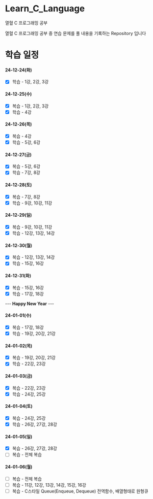 # Learn_C_Language
열혈 C 프로그래밍 공부 

열혈 C 프로그래밍 공부 중 연습 문제를 풀 내용을 기록하는 Repository 입니다

# 학습 일정

#### 24-12-24(화)
- [X] 학습 - 1강, 2강, 3강

#### 24-12-25(수)
- [X] 복습 - 1강, 2강, 3강
- [X] 학습 - 4강

#### 24-12-26(목)
- [X] 복습 - 4강
- [X] 학습 - 5강, 6강

#### 24-12-27(금)
- [X] 복습 - 5강, 6강
- [X] 학습 - 7강, 8강

#### 24-12-28(토)
- [X] 복습 - 7강, 8강
- [X] 학습 - 9강, 10강, 11강

#### 24-12-29(일)
- [X] 복습 - 9강, 10강, 11강
- [X] 학습 - 12강, 13강, 14강

#### 24-12-30(월)
- [X] 복습 - 12강, 13강, 14강
- [X] 학습 - 15강, 16강

#### 24-12-31(화)
- [X] 복습 - 15강, 16강
- [X] 학습 - 17강, 18강

--- **Happy New Year** ---

#### 24-01-01(수)
- [X] 복습 - 17강, 18강
- [X] 학습 - 19강, 20강, 21강

#### 24-01-02(목)
- [X] 복습 - 19강, 20강, 21강
- [X] 학습 - 22강, 23강

#### 24-01-03(금)
- [X] 복습 - 22강, 23강
- [X] 학습 - 24강, 25강

#### 24-01-04(토)
- [X] 복습 - 24강, 25강
- [X] 학습 - 26강, 27강, 28강

#### 24-01-05(일)
- [X] 복습 - 26강, 27강, 28강
- [ ] 복습 - 전체 복습

#### 24-01-06(월)
- [ ] 복습 - 전체 복습
- [ ] 복습 - 11강, 12강, 13강, 14강, 15강, 16강
- [ ] 복습 - C스타일 Queue(Enqueue, Dequeue) 전역함수, 배열형태로 원형큐
